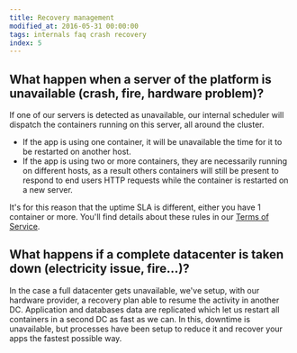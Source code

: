 ```yaml
---
title: Recovery management
modified_at: 2016-05-31 00:00:00
tags: internals faq crash recovery
index: 5
---
```


## What happen when a server of the platform is unavailable (crash, fire, hardware problem)?

If one of our servers is detected as unavailable, our internal scheduler will
dispatch the containers running on this server, all around the cluster.

* If the app is using one container, it will be unavailable the time for it
  to be restarted on another host.
* If the app is using two or more containers, they are necessarily
  running on different hosts, as a result others containers will still be
  present to respond to end users HTTP requests while the container is restarted
  on a new server.

It's for this reason that the uptime SLA is different, either you have 1
container or more. You'll find details about these rules in our [Terms of
Service](https://scalingo.com/tos).

## What happens if a complete datacenter is taken down (electricity issue, fire…)?

In the case a full datacenter gets unavailable, we've setup, with our hardware provider,
a recovery plan able to resume the activity in another DC. Application and
databases data are replicated which let us restart all containers in a second DC
as fast as we can. In this, downtime is unavailable, but processes have been setup
to reduce it and recover your apps the fastest possible way.
